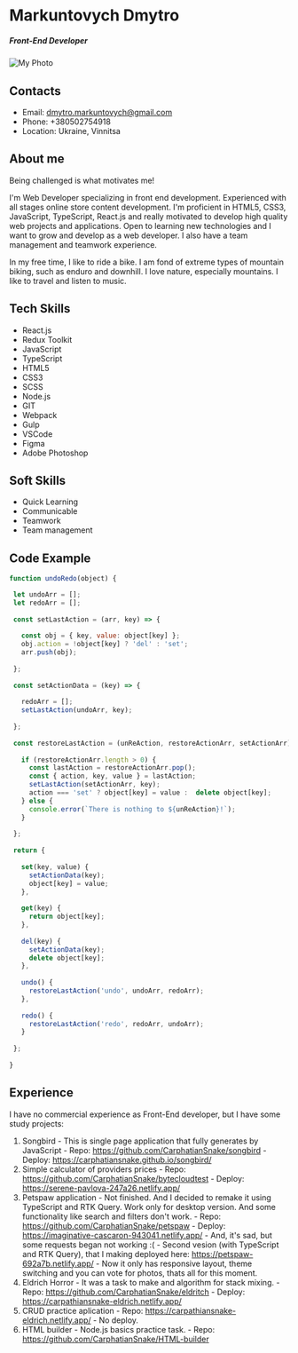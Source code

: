 # Markuntovych Dmytro
##### Front-End Developer

![My Photo](https://user-images.githubusercontent.com/17194679/224482756-07a4ba13-9b5b-4a6b-aa59-a236f610e1a4.jpg)

## Contacts
 - Email: dmytro.markuntovych@gmail.com
 - Phone: +380502754918
 - Location: Ukraine, Vinnitsa

## About me
Being challenged is what motivates me!

I'm Web Developer specializing in front end development. Experienced with all stages online store content development. I'm proficient in HTML5, CSS3, JavaScript, TypeScript, React.js and really motivated to develop high quality web projects and applications. Open to learning new technologies and I want to grow and develop as a web developer. I also have a team management and teamwork experience.

In my free time, I like to ride a bike. I am fond of extreme types of mountain biking, such as enduro and downhill. I love nature, especially mountains. I like to travel and listen to music.

## Tech Skills
 - React.js
 - Redux Toolkit
 - JavaScript
 - TypeScript
 - HTML5
 - CSS3
 - SCSS
 - Node.js
 - GIT
 - Webpack
 - Gulp
 - VSCode
 - Figma
 - Adobe Photoshop

## Soft Skills
 - Quick Learning
 - Communicable
 - Teamwork
 - Team management

## Code Example
 ```javascript
 function undoRedo(object) {
 
  let undoArr = [];
  let redoArr = [];
  
  const setLastAction = (arr, key) => {
  
    const obj = { key, value: object[key] };
    obj.action = !object[key] ? 'del' : 'set';
    arr.push(obj);
    
  };
  
  const setActionData = (key) => {
  
    redoArr = [];
    setLastAction(undoArr, key);
    
  };
  
  const restoreLastAction = (unReAction, restoreActionArr, setActionArr) => {
  
    if (restoreActionArr.length > 0) {
      const lastAction = restoreActionArr.pop();
      const { action, key, value } = lastAction;
      setLastAction(setActionArr, key);
      action === 'set' ? object[key] = value :  delete object[key];
    } else {
      console.error(`There is nothing to ${unReAction}!`);
    }
    
  };
  
  return {
  
    set(key, value) {
      setActionData(key);
      object[key] = value;
    },
    
    get(key) {
      return object[key];
    },
    
    del(key) {
      setActionData(key);
      delete object[key];
    },
    
    undo() {
      restoreLastAction('undo', undoArr, redoArr);
    },
    
    redo() {
      restoreLastAction('redo', redoArr, undoArr);
    }
    
  };
  
}
 ```

## Experience
  I have no commercial experience as Front-End developer, but I have some study projects:
  1. Songbird
    - This is single page application that fully generates by JavaScript
    - Repo: https://github.com/CarphatianSnake/songbird
    - Deploy: https://carphatiansnake.github.io/songbird/
  2. Simple calculator of providers prices
    - Repo: https://github.com/CarphatianSnake/bytecloudtest
    - Deploy: https://serene-pavlova-247a26.netlify.app/
  3. Petspaw application
    - Not finished. And I decided to remake it using TypeScript and RTK Query. Work only for desktop version. And some functionality like search and filters don't work.
    - Repo: https://github.com/CarphatianSnake/petspaw
    - Deploy: https://imaginative-cascaron-943041.netlify.app/
    - And, it's sad, but some requests began not working :(
    - Second vesion (with TypeScript and RTK Query), that I making deployed here: https://petspaw-692a7b.netlify.app/
    - Now it only has responsive layout, theme switching and you can vote for photos, thats all for this moment.
  4. Eldrich Horror
    - It was a task to make and algorithm for stack mixing.
    - Repo: https://github.com/CarphatianSnake/eldritch
    - Deploy: https://carpathiansnake-eldrich.netlify.app/
  5. CRUD practice aplication
    - Repo: https://carpathiansnake-eldrich.netlify.app/
    - No deploy.
  6. HTML builder
    - Node.js basics practice task.
    - Repo: https://github.com/CarphatianSnake/HTML-builder
